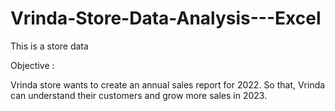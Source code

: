 # Vrinda-Store-Data-Analysis---Excel
This is a store data

Objective :

Vrinda store wants to create an annual sales report for 2022. So that, Vrinda can understand their customers and grow more sales in 2023.

